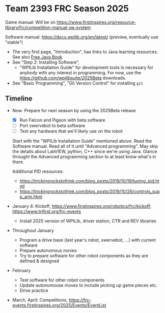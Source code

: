 Team 2393 FRC Season 2025
=========================

Game manual: Will be on https://www.firstinspires.org/resource-library/frc/competition-manual-qa-system

Software manual: https://docs.wpilib.org/en/latest/ (preview, eventually use "stable")

 * The very first page, "Introduction", has links to Java learning resources.
   See also [Free Java Book](https://greenteapress.com/wp/think-java-2e/)
 * See "Step 2: Installing Software",
   - "WPILib Installation Guide" for development tools is necessary for
     anybody with any interest in programming.
     For now, use the https://github.com/wpilibsuite/2025Beta downloads.
 * See "Basic Programming", "Git Version Control" for installing `git`

Timeline
--------

 * Now: Prepare for next season by using the 2025Beta release

   - [X] Run Falcon and Pigeon with beta software
   - [ ] Port swervebot to beta software
   - [ ] Test any hardware that we'll likely use on the robot

   Start with the "WPILib Installation Guide" mentioned above.
   Read the Software manual. Read all of it until "Advanced programming".
   May skip the details about LabVIEW, python, C++ since we're using Java.
   Glance throught the Advanced programming section to at least know
   what's in there.

   Additional PID resources:
   - https://trickingrockstothink.com/blog_posts/2019/10/19/tuning_pid.html
   - https://trickingrockstothink.com/blog_posts/2019/10/26/controls_supp_arm.html
   
 * January 4: Kickoff, https://www.firstinspires.org/robotics/frc/kickoff, https://www.tnfirst.org/frc-events
   - Install 2025 version of WPILib, driver station, CTR and REV libraries

 * Throughout January
   - Program a drive base (last year's robot, swervebot, ...) with current software
   - Prepare autonomous moves
   - Try to prepare software for other robot components as they are defined & designed

 * February
   - Test software for other robot components
   - Update autonomouse moves to include picking up game pieces etc.
   - Drive practice

 * March, April: Competitions, https://frc-events.firstinspires.org/2025/Events/EventList


